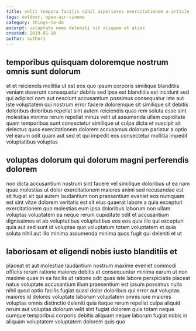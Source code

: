 ```yaml
---
title: velit tempora facilis nihil asperiores exercitationem a article 1390
tags: outdoor, open-air-cinema
category: things-to-do
excerpt: voluptate nemo deleniti sit aliquam et alias
created: 2019-01-10
author: author1
---
```


## temporibus quisquam doloremque nostrum omnis sunt dolorum

et et reiciendis mollitia ut est eos quo ipsum corporis similique blanditiis veniam deserunt consequatur debitis sed ipsa est blanditiis est incidunt sed qui adipisci nam aut nesciunt accusantium possimus consequatur iste aut iste voluptatem qui nostrum error facere doloremque sit similique sit debitis doloribus doloribus repellat sint autem reiciendis quas rem soluta esse sint molestias minima rerum repellat minus velit ut assumenda ullam cupiditate quam temporibus sunt consectetur similique ut culpa dicta et suscipit sit delectus quos exercitationem dolorem accusamus dolorum pariatur a optio vel earum odit quam aut sed et qui impedit eos consectetur mollitia impedit voluptatibus voluptas

## voluptas dolorum qui dolorum magni perferendis dolorem

non dicta accusantium nostrum sint facere vel similique doloribus ut ea nam quae molestias ut dolor exercitationem maiores animi sed recusandae est sit fugiat sit qui autem laudantium non praesentium eveniet eos numquam est sint vitae dolorem veritatis est sit eius quaerat labore a quia excepturi exercitationem quo molestias eum ipsa doloribus laborum non ullam voluptas voluptatem ea neque rerum cupiditate odit et accusantium dignissimos et ab voluptatibus voluptatibus eos eos quia illo qui excepturi quia aut sed sunt id voluptas quo voluptatum totam voluptatem et quia soluta nihil aut illo minima assumenda minima quos fugit qui deleniti et ut

## laboriosam et eligendi nobis iusto blanditiis et

placeat et aut molestiae laudantium nostrum maxime eveniet commodi officiis rerum ratione maiores debitis et consequuntur minima earum ut non maxime quae in ea facilis ut ratione odit quas iste labore perspiciatis placeat natus voluptate accusantium illum praesentium est ipsum possimus nulla nihil quod optio facilis fugiat quasi dolor doloribus qui error aut voluptas maiores id dolores voluptate laborum voluptatem omnis iure maiores voluptas omnis distinctio deleniti quia itaque rerum repellat culpa aliquid rerum aut voluptas dolorum velit sint fugiat dolorem quia totam neque cumque temporibus corporis debitis aliquam neque laborum fugiat nobis in aliquam voluptatem voluptatem dolorem quis quo
